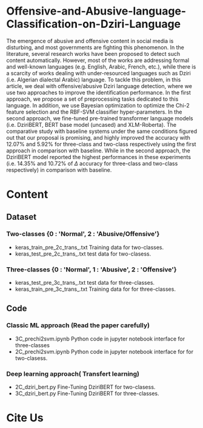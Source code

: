 # Offensive-and-Abusive-language-Classification-on-Dziri-Language

The emergence of abusive and offensive content in social media is disturbing, and most governments are fighting this phenomenon. In the literature, several research works have been proposed to detect such content automatically. However, most of the works are addressing formal and well-known languages (e.g. English, Arabic, French, etc.), while there is a scarcity of works dealing with under-resourced languages such as Dziri (i.e. Algerian dialectal Arabic) language. To tackle this problem, in this article, we deal with offensive/abusive Dziri language detection, where we use two approaches to improve the identification performance. In the first approach, we propose a set of preprocessing tasks dedicated to this language. In addition, we use Bayesian optimization to optimize the Chi-2 feature selection and the RBF-SVM classifier hyper-parameters. In the second approach, we fine-tuned pre-trained transformer language models (i.e. DziriBERT, BERT base model (uncased) and XLM-Roberta). The comparative study with baseline systems under the same conditions figured out that our proposal is promising, and highly improved the accuracy with 12.07\% and 5.92\% for three-class and two-class respectively using the first approach in comparison with baseline. While in the second approach, the DziriBERT model reported the highest performances in these experiments (i.e. 14.35\% and 10.72\% of $\Delta$ accuracy for three-class and two-class respectively) in comparison with baseline.

# Content

## Dataset

### Two-classes {0 : 'Normal', 2 : 'Abusive/Offensive'}
 
* keras_train_pre_2c_trans_.txt Training data for two-classes.
* keras_test_pre_2c_trans_.txt test data for two-clasess.

### Three-classes {0 : 'Normal', 1 : 'Abusive', 2 : 'Offensive'}

* keras_test_pre_3c_trans_.txt test data for three-classes.
* keras_train_pre_3c_trans_.txt Training data for for three-classes.

 ## Code
 
### Classic ML approach (Read the paper carefully)

* 3C_prechi2svm.ipynb Python code in jupyter notebook interface for three-classes
* 2C_prechi2svm.ipynb Python code in jupyter notebook interface for for two-clasess.

### Deep learning approach( Transfert learning)
* 2C_dziri_bert.py Fine-Tuning DziriBERT  for two-clasess.
* 3C_dziri_bert.py Fine-Tuning DziriBERT  for three-classes.

# Cite Us
